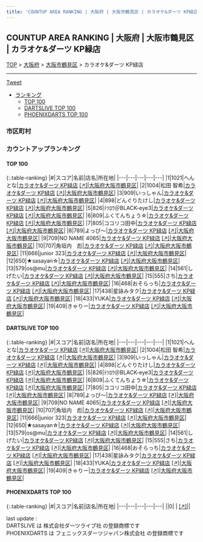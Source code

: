 ```yaml
---
title: 'COUNTUP AREA RANKING | 大阪府 | 大阪市鶴見区 | カラオケ&ダーツ KP緑店'
---
```

## COUNTUP AREA RANKING | 大阪府 | 大阪市鶴見区 | カラオケ&ダーツ KP緑店

[TOP](/darts/rank/) > [大阪府](/darts/rank/大阪府/) > [大阪市鶴見区](/darts/rank/大阪府/大阪市鶴見区/) > カラオケ&ダーツ KP緑店

___

<a href="https://twitter.com/share?ref_src=twsrc%5Etfw" data-text="COUNTUP AREA RANKING | 大阪府大阪市鶴見区カラオケ&ダーツ KP緑店" class="twitter-share-button" data-hashtags="DARTSLIVE,PHOENIXDARTS,darts,ダーツ" data-show-count="false">Tweet</a>

* [ランキング](#カウントアップランキング)
    * [TOP 100](#top-100)
    * [DARTSLIVE TOP 100](#dartslive-top-100)
    * [PHOENIXDARTS TOP 100](#phoenixdarts-top-100)

### 市区町村

<ul>

</ul>

### カウントアップランキング

#### TOP 100



{:.table-ranking}
|#|スコア|名前|店名|所在地|
|---|---|---|---|---|
|1|1021|<span class="rank-name-dl">へんとな</span>|<a href="/darts/rank/shops/2048cae76689783c0d9b047a20a7ba1e.html">カラオケ&ダーツ KP緑店</a> <a href="https://search.dartslive.com/jp/shop/2048cae76689783c0d9b047a20a7ba1e">[↗]</a>|<a href="/darts/rank/大阪府/大阪市鶴見区">大阪府大阪市鶴見区</a>|
|2|1004|<span class="rank-name-dl">松田 智希</span>|<a href="/darts/rank/shops/2048cae76689783c0d9b047a20a7ba1e.html">カラオケ&ダーツ KP緑店</a> <a href="https://search.dartslive.com/jp/shop/2048cae76689783c0d9b047a20a7ba1e">[↗]</a>|<a href="/darts/rank/大阪府/大阪市鶴見区">大阪府大阪市鶴見区</a>|
|3|909|<span class="rank-name-dl">いっしゃん</span>|<a href="/darts/rank/shops/2048cae76689783c0d9b047a20a7ba1e.html">カラオケ&ダーツ KP緑店</a> <a href="https://search.dartslive.com/jp/shop/2048cae76689783c0d9b047a20a7ba1e">[↗]</a>|<a href="/darts/rank/大阪府/大阪市鶴見区">大阪府大阪市鶴見区</a>|
|4|898|<span class="rank-name-dl">どんぐりたけし</span>|<a href="/darts/rank/shops/2048cae76689783c0d9b047a20a7ba1e.html">カラオケ&ダーツ KP緑店</a> <a href="https://search.dartslive.com/jp/shop/2048cae76689783c0d9b047a20a7ba1e">[↗]</a>|<a href="/darts/rank/大阪府/大阪市鶴見区">大阪府大阪市鶴見区</a>|
|5|826|<span class="rank-name-dl">ﾃﾂﾛｳ＠BLACK-eye3</span>|<a href="/darts/rank/shops/2048cae76689783c0d9b047a20a7ba1e.html">カラオケ&ダーツ KP緑店</a> <a href="https://search.dartslive.com/jp/shop/2048cae76689783c0d9b047a20a7ba1e">[↗]</a>|<a href="/darts/rank/大阪府/大阪市鶴見区">大阪府大阪市鶴見区</a>|
|6|809|<span class="rank-name-dl">ふくてんちょう☆</span>|<a href="/darts/rank/shops/2048cae76689783c0d9b047a20a7ba1e.html">カラオケ&ダーツ KP緑店</a> <a href="https://search.dartslive.com/jp/shop/2048cae76689783c0d9b047a20a7ba1e">[↗]</a>|<a href="/darts/rank/大阪府/大阪市鶴見区">大阪府大阪市鶴見区</a>|
|7|805|<span class="rank-name-dl">ココリコ田中</span>|<a href="/darts/rank/shops/2048cae76689783c0d9b047a20a7ba1e.html">カラオケ&ダーツ KP緑店</a> <a href="https://search.dartslive.com/jp/shop/2048cae76689783c0d9b047a20a7ba1e">[↗]</a>|<a href="/darts/rank/大阪府/大阪市鶴見区">大阪府大阪市鶴見区</a>|
|8|789|<span class="rank-name-dl">よっぴ〜</span>|<a href="/darts/rank/shops/2048cae76689783c0d9b047a20a7ba1e.html">カラオケ&ダーツ KP緑店</a> <a href="https://search.dartslive.com/jp/shop/2048cae76689783c0d9b047a20a7ba1e">[↗]</a>|<a href="/darts/rank/大阪府/大阪市鶴見区">大阪府大阪市鶴見区</a>|
|9|709|<span class="rank-name-dl">NO NAME 4065</span>|<a href="/darts/rank/shops/2048cae76689783c0d9b047a20a7ba1e.html">カラオケ&ダーツ KP緑店</a> <a href="https://search.dartslive.com/jp/shop/2048cae76689783c0d9b047a20a7ba1e">[↗]</a>|<a href="/darts/rank/大阪府/大阪市鶴見区">大阪府大阪市鶴見区</a>|
|10|707|<span class="rank-name-dl">角垣内　彪</span>|<a href="/darts/rank/shops/2048cae76689783c0d9b047a20a7ba1e.html">カラオケ&ダーツ KP緑店</a> <a href="https://search.dartslive.com/jp/shop/2048cae76689783c0d9b047a20a7ba1e">[↗]</a>|<a href="/darts/rank/大阪府/大阪市鶴見区">大阪府大阪市鶴見区</a>|
|11|666|<span class="rank-name-dl">junior 323</span>|<a href="/darts/rank/shops/2048cae76689783c0d9b047a20a7ba1e.html">カラオケ&ダーツ KP緑店</a> <a href="https://search.dartslive.com/jp/shop/2048cae76689783c0d9b047a20a7ba1e">[↗]</a>|<a href="/darts/rank/大阪府/大阪市鶴見区">大阪府大阪市鶴見区</a>|
|12|650|<span class="rank-name-dl">★sasayan☆</span>|<a href="/darts/rank/shops/2048cae76689783c0d9b047a20a7ba1e.html">カラオケ&ダーツ KP緑店</a> <a href="https://search.dartslive.com/jp/shop/2048cae76689783c0d9b047a20a7ba1e">[↗]</a>|<a href="/darts/rank/大阪府/大阪市鶴見区">大阪府大阪市鶴見区</a>|
|13|579|<span class="rank-name-dl">os@mu</span>|<a href="/darts/rank/shops/2048cae76689783c0d9b047a20a7ba1e.html">カラオケ&ダーツ KP緑店</a> <a href="https://search.dartslive.com/jp/shop/2048cae76689783c0d9b047a20a7ba1e">[↗]</a>|<a href="/darts/rank/大阪府/大阪市鶴見区">大阪府大阪市鶴見区</a>|
|14|561|<span class="rank-name-dl">しげたい</span>|<a href="/darts/rank/shops/2048cae76689783c0d9b047a20a7ba1e.html">カラオケ&ダーツ KP緑店</a> <a href="https://search.dartslive.com/jp/shop/2048cae76689783c0d9b047a20a7ba1e">[↗]</a>|<a href="/darts/rank/大阪府/大阪市鶴見区">大阪府大阪市鶴見区</a>|
|15|555|<span class="rank-name-dl">さち</span>|<a href="/darts/rank/shops/2048cae76689783c0d9b047a20a7ba1e.html">カラオケ&ダーツ KP緑店</a> <a href="https://search.dartslive.com/jp/shop/2048cae76689783c0d9b047a20a7ba1e">[↗]</a>|<a href="/darts/rank/大阪府/大阪市鶴見区">大阪府大阪市鶴見区</a>|
|16|468|<span class="rank-name-dl">おそらっち</span>|<a href="/darts/rank/shops/2048cae76689783c0d9b047a20a7ba1e.html">カラオケ&ダーツ KP緑店</a> <a href="https://search.dartslive.com/jp/shop/2048cae76689783c0d9b047a20a7ba1e">[↗]</a>|<a href="/darts/rank/大阪府/大阪市鶴見区">大阪府大阪市鶴見区</a>|
|17|438|<span class="rank-name-dl">星詠みタク</span>|<a href="/darts/rank/shops/2048cae76689783c0d9b047a20a7ba1e.html">カラオケ&ダーツ KP緑店</a> <a href="https://search.dartslive.com/jp/shop/2048cae76689783c0d9b047a20a7ba1e">[↗]</a>|<a href="/darts/rank/大阪府/大阪市鶴見区">大阪府大阪市鶴見区</a>|
|18|433|<span class="rank-name-dl">YUKA</span>|<a href="/darts/rank/shops/2048cae76689783c0d9b047a20a7ba1e.html">カラオケ&ダーツ KP緑店</a> <a href="https://search.dartslive.com/jp/shop/2048cae76689783c0d9b047a20a7ba1e">[↗]</a>|<a href="/darts/rank/大阪府/大阪市鶴見区">大阪府大阪市鶴見区</a>|
|19|409|<span class="rank-name-dl">きゃりー</span>|<a href="/darts/rank/shops/2048cae76689783c0d9b047a20a7ba1e.html">カラオケ&ダーツ KP緑店</a> <a href="https://search.dartslive.com/jp/shop/2048cae76689783c0d9b047a20a7ba1e">[↗]</a>|<a href="/darts/rank/大阪府/大阪市鶴見区">大阪府大阪市鶴見区</a>|


#### DARTSLIVE TOP 100



{:.table-ranking}
|#|スコア|名前|店名|所在地|
|---|---|---|---|---|
|1|1021|<span class="rank-name-dl">へんとな</span>|<a href="/darts/rank/shops/2048cae76689783c0d9b047a20a7ba1e.html">カラオケ&ダーツ KP緑店</a> <a href="https://search.dartslive.com/jp/shop/2048cae76689783c0d9b047a20a7ba1e">[↗]</a>|<a href="/darts/rank/大阪府/大阪市鶴見区">大阪府大阪市鶴見区</a>|
|2|1004|<span class="rank-name-dl">松田 智希</span>|<a href="/darts/rank/shops/2048cae76689783c0d9b047a20a7ba1e.html">カラオケ&ダーツ KP緑店</a> <a href="https://search.dartslive.com/jp/shop/2048cae76689783c0d9b047a20a7ba1e">[↗]</a>|<a href="/darts/rank/大阪府/大阪市鶴見区">大阪府大阪市鶴見区</a>|
|3|909|<span class="rank-name-dl">いっしゃん</span>|<a href="/darts/rank/shops/2048cae76689783c0d9b047a20a7ba1e.html">カラオケ&ダーツ KP緑店</a> <a href="https://search.dartslive.com/jp/shop/2048cae76689783c0d9b047a20a7ba1e">[↗]</a>|<a href="/darts/rank/大阪府/大阪市鶴見区">大阪府大阪市鶴見区</a>|
|4|898|<span class="rank-name-dl">どんぐりたけし</span>|<a href="/darts/rank/shops/2048cae76689783c0d9b047a20a7ba1e.html">カラオケ&ダーツ KP緑店</a> <a href="https://search.dartslive.com/jp/shop/2048cae76689783c0d9b047a20a7ba1e">[↗]</a>|<a href="/darts/rank/大阪府/大阪市鶴見区">大阪府大阪市鶴見区</a>|
|5|826|<span class="rank-name-dl">ﾃﾂﾛｳ＠BLACK-eye3</span>|<a href="/darts/rank/shops/2048cae76689783c0d9b047a20a7ba1e.html">カラオケ&ダーツ KP緑店</a> <a href="https://search.dartslive.com/jp/shop/2048cae76689783c0d9b047a20a7ba1e">[↗]</a>|<a href="/darts/rank/大阪府/大阪市鶴見区">大阪府大阪市鶴見区</a>|
|6|809|<span class="rank-name-dl">ふくてんちょう☆</span>|<a href="/darts/rank/shops/2048cae76689783c0d9b047a20a7ba1e.html">カラオケ&ダーツ KP緑店</a> <a href="https://search.dartslive.com/jp/shop/2048cae76689783c0d9b047a20a7ba1e">[↗]</a>|<a href="/darts/rank/大阪府/大阪市鶴見区">大阪府大阪市鶴見区</a>|
|7|805|<span class="rank-name-dl">ココリコ田中</span>|<a href="/darts/rank/shops/2048cae76689783c0d9b047a20a7ba1e.html">カラオケ&ダーツ KP緑店</a> <a href="https://search.dartslive.com/jp/shop/2048cae76689783c0d9b047a20a7ba1e">[↗]</a>|<a href="/darts/rank/大阪府/大阪市鶴見区">大阪府大阪市鶴見区</a>|
|8|789|<span class="rank-name-dl">よっぴ〜</span>|<a href="/darts/rank/shops/2048cae76689783c0d9b047a20a7ba1e.html">カラオケ&ダーツ KP緑店</a> <a href="https://search.dartslive.com/jp/shop/2048cae76689783c0d9b047a20a7ba1e">[↗]</a>|<a href="/darts/rank/大阪府/大阪市鶴見区">大阪府大阪市鶴見区</a>|
|9|709|<span class="rank-name-dl">NO NAME 4065</span>|<a href="/darts/rank/shops/2048cae76689783c0d9b047a20a7ba1e.html">カラオケ&ダーツ KP緑店</a> <a href="https://search.dartslive.com/jp/shop/2048cae76689783c0d9b047a20a7ba1e">[↗]</a>|<a href="/darts/rank/大阪府/大阪市鶴見区">大阪府大阪市鶴見区</a>|
|10|707|<span class="rank-name-dl">角垣内　彪</span>|<a href="/darts/rank/shops/2048cae76689783c0d9b047a20a7ba1e.html">カラオケ&ダーツ KP緑店</a> <a href="https://search.dartslive.com/jp/shop/2048cae76689783c0d9b047a20a7ba1e">[↗]</a>|<a href="/darts/rank/大阪府/大阪市鶴見区">大阪府大阪市鶴見区</a>|
|11|666|<span class="rank-name-dl">junior 323</span>|<a href="/darts/rank/shops/2048cae76689783c0d9b047a20a7ba1e.html">カラオケ&ダーツ KP緑店</a> <a href="https://search.dartslive.com/jp/shop/2048cae76689783c0d9b047a20a7ba1e">[↗]</a>|<a href="/darts/rank/大阪府/大阪市鶴見区">大阪府大阪市鶴見区</a>|
|12|650|<span class="rank-name-dl">★sasayan☆</span>|<a href="/darts/rank/shops/2048cae76689783c0d9b047a20a7ba1e.html">カラオケ&ダーツ KP緑店</a> <a href="https://search.dartslive.com/jp/shop/2048cae76689783c0d9b047a20a7ba1e">[↗]</a>|<a href="/darts/rank/大阪府/大阪市鶴見区">大阪府大阪市鶴見区</a>|
|13|579|<span class="rank-name-dl">os@mu</span>|<a href="/darts/rank/shops/2048cae76689783c0d9b047a20a7ba1e.html">カラオケ&ダーツ KP緑店</a> <a href="https://search.dartslive.com/jp/shop/2048cae76689783c0d9b047a20a7ba1e">[↗]</a>|<a href="/darts/rank/大阪府/大阪市鶴見区">大阪府大阪市鶴見区</a>|
|14|561|<span class="rank-name-dl">しげたい</span>|<a href="/darts/rank/shops/2048cae76689783c0d9b047a20a7ba1e.html">カラオケ&ダーツ KP緑店</a> <a href="https://search.dartslive.com/jp/shop/2048cae76689783c0d9b047a20a7ba1e">[↗]</a>|<a href="/darts/rank/大阪府/大阪市鶴見区">大阪府大阪市鶴見区</a>|
|15|555|<span class="rank-name-dl">さち</span>|<a href="/darts/rank/shops/2048cae76689783c0d9b047a20a7ba1e.html">カラオケ&ダーツ KP緑店</a> <a href="https://search.dartslive.com/jp/shop/2048cae76689783c0d9b047a20a7ba1e">[↗]</a>|<a href="/darts/rank/大阪府/大阪市鶴見区">大阪府大阪市鶴見区</a>|
|16|468|<span class="rank-name-dl">おそらっち</span>|<a href="/darts/rank/shops/2048cae76689783c0d9b047a20a7ba1e.html">カラオケ&ダーツ KP緑店</a> <a href="https://search.dartslive.com/jp/shop/2048cae76689783c0d9b047a20a7ba1e">[↗]</a>|<a href="/darts/rank/大阪府/大阪市鶴見区">大阪府大阪市鶴見区</a>|
|17|438|<span class="rank-name-dl">星詠みタク</span>|<a href="/darts/rank/shops/2048cae76689783c0d9b047a20a7ba1e.html">カラオケ&ダーツ KP緑店</a> <a href="https://search.dartslive.com/jp/shop/2048cae76689783c0d9b047a20a7ba1e">[↗]</a>|<a href="/darts/rank/大阪府/大阪市鶴見区">大阪府大阪市鶴見区</a>|
|18|433|<span class="rank-name-dl">YUKA</span>|<a href="/darts/rank/shops/2048cae76689783c0d9b047a20a7ba1e.html">カラオケ&ダーツ KP緑店</a> <a href="https://search.dartslive.com/jp/shop/2048cae76689783c0d9b047a20a7ba1e">[↗]</a>|<a href="/darts/rank/大阪府/大阪市鶴見区">大阪府大阪市鶴見区</a>|
|19|409|<span class="rank-name-dl">きゃりー</span>|<a href="/darts/rank/shops/2048cae76689783c0d9b047a20a7ba1e.html">カラオケ&ダーツ KP緑店</a> <a href="https://search.dartslive.com/jp/shop/2048cae76689783c0d9b047a20a7ba1e">[↗]</a>|<a href="/darts/rank/大阪府/大阪市鶴見区">大阪府大阪市鶴見区</a>|


#### PHOENIXDARTS TOP 100



{:.table-ranking}
|#|スコア|名前|店名|所在地|
|---|---|---|---|---|
||0|<span class="rank-name-dl"> </span>|<a href="/darts/rank/shops/.html"></a> <a href="">[↗]</a>|<a href="/darts/rank//"></a>|


<div class="footer border-top border-gray-light mt-5 pt-3 text-right text-gray">
    last update : <span style="font-weight: italic" id="foot_last_modified"></span><br />
    DARTSLIVE は 株式会社ダーツライブ社 の登録商標です<br />
    PHOENIXDARTS は フェニックスダーツジャパン株式会社 の登録商標です<br />
</div>

<script src="https://cdnjs.cloudflare.com/ajax/libs/jquery.tablesorter/2.31.3/js/jquery.tablesorter.min.js" integrity="sha512-qzgd5cYSZcosqpzpn7zF2ZId8f/8CHmFKZ8j7mU4OUXTNRd5g+ZHBPsgKEwoqxCtdQvExE5LprwwPAgoicguNg==" crossorigin="anonymous" referrerpolicy="no-referrer"></script>
<link rel="stylesheet" href="https://cdnjs.cloudflare.com/ajax/libs/jquery.tablesorter/2.31.3/css/theme.default.min.css" integrity="sha512-wghhOJkjQX0Lh3NSWvNKeZ0ZpNn+SPVXX1Qyc9OCaogADktxrBiBdKGDoqVUOyhStvMBmJQ8ZdMHiR3wuEq8+w==" crossorigin="anonymous" referrerpolicy="no-referrer" />
<script>
$(function() {
    $(".table-ranking").tablesorter({sortList:[[0, 0]]});
    $("#foot_last_modified").text(formatDate(new Date(document.lastModified), 'yyyy-MM-dd HH:mm:ss'));
});
</script>

<script async src="https://platform.twitter.com/widgets.js" charset="utf-8"></script>